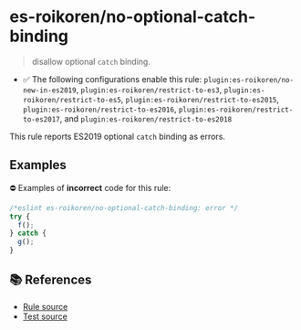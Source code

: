 # es-roikoren/no-optional-catch-binding
> disallow optional `catch` binding.

- ✅ The following configurations enable this rule: `plugin:es-roikoren/no-new-in-es2019`, `plugin:es-roikoren/restrict-to-es3`, `plugin:es-roikoren/restrict-to-es5`, `plugin:es-roikoren/restrict-to-es2015`, `plugin:es-roikoren/restrict-to-es2016`, `plugin:es-roikoren/restrict-to-es2017`, and `plugin:es-roikoren/restrict-to-es2018`

This rule reports ES2019 optional `catch` binding as errors.

## Examples

⛔ Examples of **incorrect** code for this rule:

```js
/*eslint es-roikoren/no-optional-catch-binding: error */
try {
  f();
} catch {
  g();
}
```

## 📚 References

- [Rule source](https://github.com/roikoren755/eslint-plugin-es/blob/v2.0.10/src/rules/no-optional-catch-binding.ts)
- [Test source](https://github.com/roikoren755/eslint-plugin-es/blob/v2.0.10/tests/src/rules/no-optional-catch-binding.ts)
